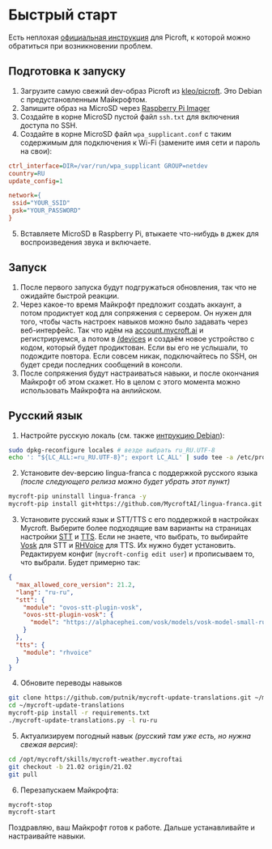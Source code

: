 # Быстрый старт

Есть неплохая [официальная инструкция](https://mycroft-ai.gitbook.io/docs/using-mycroft-ai/get-mycroft/picroft#getting-started-with-picroft) для Picroft, к которой можно обратиться при возникновении проблем.

## Подготовка к запуску
1. Загрузите самую свежий dev-образ Picroft из [kleo/picroft](https://github.com/kleo/picroft/releases). Это Debian с предустановленным Майкрофтом.
2. Запишите образ на MicroSD через [Raspberry Pi Imager](https://www.raspberrypi.com/software/)
3. Создайте в корне MicroSD пустой файл `ssh.txt` для включения доступа по SSH.
4. Создайте в корне MicroSD файл `wpa_supplicant.conf` с таким содержимым для подключения к Wi-Fi (замените имя сети и пароль на свои):
```ini
ctrl_interface=DIR=/var/run/wpa_supplicant GROUP=netdev
country=RU
update_config=1

network={
 ssid="YOUR_SSID"
 psk="YOUR_PASSWORD"
}
```
5. Вставляете MicroSD в Raspberry Pi, втыкаете что-нибудь в джек для воспроизведения звука и включаете.

## Запуск
1. После первого запуска будут подгружаться обновления, так что не ожидайте быстрой реакции.
2. Через какое-то время Майкрофт предложит создать аккаунт, а потом продиктует код для сопряжения с сервером. Он нужен для того, чтобы часть настроек навыков можно было задавать через веб-интерфейс. Так что идём на [account.mycroft.ai](https://account.mycroft.ai/) и регистрируемся, а потом в [/devices](https://account.mycroft.ai/devices) и создаём новое устройство с кодом, который будет продиктован. Если вы его не услышали, то подождите повтора. Если совсем никак, подключайтесь по SSH, он будет среди последних сообщений в консоли.
3. После сопряжения будут настраиваться навыки, и после окончания Майкрофт об этом скажет. Но в целом с этого момента можно использовать Майкрофта на анлийском.

## Русский язык
1. Настройте русскую локаль (см. также [интрукцию Debian](https://wiki.debian.org/Locale#Standard)):
```bash
sudo dpkg-reconfigure locales # везде выбрать ru_RU.UTF-8
echo ': "${LC_ALL:=ru_RU.UTF-8}"; export LC_ALL' | sudo tee -a /etc/profile
```
2. Установите dev-версию lingua-franca с поддержкой русского языка _(после следующего релиза можно будет убрать этот пункт)_
```bash
mycroft-pip uninstall lingua-franca -y
mycroft-pip install git+https://github.com/MycroftAI/lingua-franca.git
```
3. Установите русский язык и STT/TTS с его поддержкой в настройках Mycroft. Выберите более подходящие вам варианты на страницах настройки [STT](/STT.md) и [TTS](/TTS.md). Если не знаете, что выбрать, то выбирайте [Vosk](./STT.md#vosk) для STT и [RHVoice](./TTS.md#rhvoice) для TTS. Их нужно будет установить. Редактируем конфиг (`mycroft-config edit user`) и прописываем то, что выбрали. Будет примерно так:
```json
{
  "max_allowed_core_version": 21.2,
  "lang": "ru-ru",
  "stt": {
    "module": "ovos-stt-plugin-vosk",
    "ovos-stt-plugin-vosk": {
      "model": "https://alphacephei.com/vosk/models/vosk-model-small-ru-0.22.zip"
    }
  },
  "tts": {
    "module": "rhvoice"
  }
}
```
4. Обновите переводы навыков
```bash
git clone https://github.com/putnik/mycroft-update-translations.git ~/mycroft-update-translations
cd ~/mycroft-update-translations
mycroft-pip install -r requirements.txt
./mycroft-update-translations.py -l ru-ru
```
5. Актуализируем погодный навык _(русский там уже есть, но нужна свежая версия)_:
```bash
cd /opt/mycroft/skills/mycroft-weather.mycroftai
git checkout -b 21.02 origin/21.02
git pull
```
6. Перезапускаем Майкрофта:
```bash
mycroft-stop
mycroft-start
```

Поздравляю, ваш Майкрофт готов к работе. Дальше устанавливайте и настраивайте навыки.
